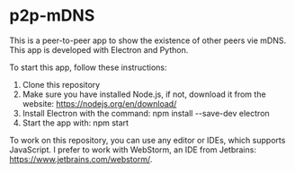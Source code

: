 # p2p-mDNS

This is a peer-to-peer app to show the existence of other peers vie mDNS. This app is developed with Electron and Python.

To start this app, follow these instructions:

1. Clone this repository
2. Make sure you have installed Node.js, if not, download it from the website: https://nodejs.org/en/download/
3. Install Electron with the command: npm install --save-dev electron
4. Start the app with: npm start

To work on this repository, you can use any editor or IDEs, which supports JavaScript. I prefer to work with WebStorm, an IDE from Jetbrains: https://www.jetbrains.com/webstorm/.

